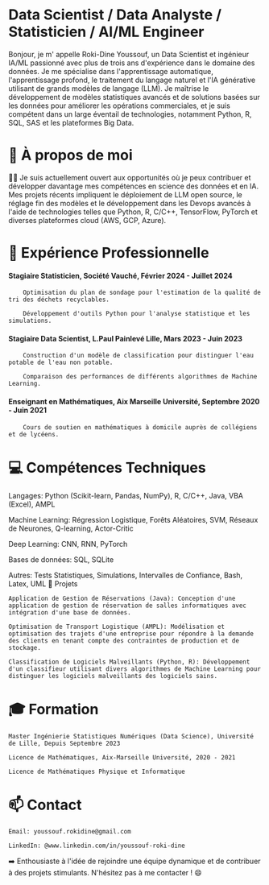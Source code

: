 # Data Scientist / Data Analyste / Statisticien / AI/ML Engineer 

Bonjour, je m' appelle Roki-Dine Youssouf, un Data Scientist et ingénieur IA/ML passionné avec plus de trois ans d'expérience dans le domaine des données. Je me spécialise dans l'apprentissage automatique, l'apprentissage profond, le traitement du langage naturel et l'IA générative utilisant de grands modèles de langage (LLM). Je maîtrise le développement de modèles statistiques avancés et de solutions basées sur les données pour améliorer les opérations commerciales, et je suis compétent dans un large éventail de technologies, notamment Python, R, SQL, SAS et les plateformes Big Data.

# 👋 À propos de moi

👨‍💻 Je suis actuellement ouvert aux opportunités où je peux contribuer et développer davantage mes compétences en science des données et en IA. Mes projets récents impliquent le déploiement de LLM open source, le réglage fin des modèles et le développement dans les Devops avancés à l'aide de technologies telles que Python, R, C/C++, TensorFlow, PyTorch et diverses plateformes cloud (AWS, GCP, Azure).

# 🚀 Expérience Professionnelle

#### Stagiaire Statisticien, Société Vauché, Février 2024 - Juillet 2024

        Optimisation du plan de sondage pour l'estimation de la qualité de tri des déchets recyclables.

        Développement d'outils Python pour l'analyse statistique et les simulations.

#### Stagiaire Data Scientist, L.Paul Painlevé Lille, Mars 2023 - Juin 2023

        Construction d'un modèle de classification pour distinguer l'eau potable de l'eau non potable.

        Comparaison des performances de différents algorithmes de Machine Learning.

#### Enseignant en Mathématiques, Aix Marseille Université, Septembre 2020 - Juin 2021

        Cours de soutien en mathématiques à domicile auprès de collégiens et de lycéens.

# 💻 Compétences Techniques

Langages: Python (Scikit-learn, Pandas, NumPy), R, C/C++, Java, VBA (Excel), AMPL

Machine Learning: Régression Logistique, Forêts Aléatoires, SVM, Réseaux de Neurones, Q-learning, Actor-Critic

Deep Learning: CNN, RNN, PyTorch

Bases de données: SQL, SQLite

Autres: Tests Statistiques, Simulations, Intervalles de Confiance, Bash, Latex, UML
🔨 Projets

    Application de Gestion de Réservations (Java): Conception d'une application de gestion de réservation de salles informatiques avec intégration d'une base de données.

    Optimisation de Transport Logistique (AMPL): Modélisation et optimisation des trajets d'une entreprise pour répondre à la demande des clients en tenant compte des contraintes de production et de stockage.

    Classification de Logiciels Malveillants (Python, R): Développement d'un classifieur utilisant divers algorithmes de Machine Learning pour distinguer les logiciels malveillants des logiciels sains.

# 🎓 Formation

    Master Ingénierie Statistiques Numériques (Data Science), Université de Lille, Depuis Septembre 2023

    Licence de Mathématiques, Aix-Marseille Université, 2020 - 2021

    Licence de Mathématiques Physique et Informatique

# 📫 Contact

    Email: youssouf.rokidine@gmail.com

    LinkedIn: @www.linkedin.com/in/youssouf-roki-dine

➡️ Enthousiaste à l'idée de rejoindre une équipe dynamique et de contribuer à des projets stimulants. N'hésitez pas à me contacter ! 😄
